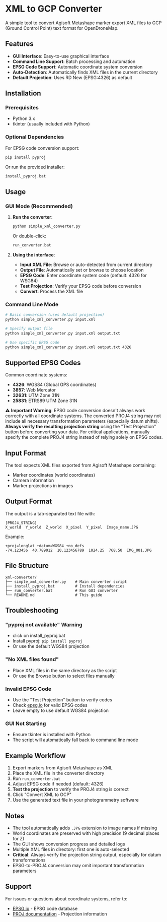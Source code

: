 # XML to GCP Converter

A simple tool to convert Agisoft Metashape marker export XML files to GCP (Ground Control Point) text format for OpenDroneMap.

## Features

- **GUI Interface**: Easy-to-use graphical interface
- **Command Line Support**: Batch processing and automation
- **EPSG Code Support**: Automatic coordinate system conversion
- **Auto-Detection**: Automatically finds XML files in the current directory
- **Default Projection**: Uses RD New (EPSG:4326) as default

## Installation

### Prerequisites
- Python 3.x
- tkinter (usually included with Python)

### Optional Dependencies
For EPSG code conversion support:
```bash
pip install pyproj
```

Or run the provided installer:
```bash
install_pyproj.bat
```

## Usage

### GUI Mode (Recommended)

1. **Run the converter**:
   ```bash
   python simple_xml_converter.py
   ```
   Or double-click:
   ```bash
   run_converter.bat
   ```

2. **Using the interface**:
   - **Input XML File**: Browse or auto-detected from current directory
   - **Output File**: Automatically set or browse to choose location
   - **EPSG Code**: Enter coordinate system code (default: 4326 for WSG84)
   - **Test Projection**: Verify your EPSG code before conversion
   - **Convert**: Process the XML file

### Command Line Mode

```bash
# Basic conversion (uses default projection)
python simple_xml_converter.py input.xml

# Specify output file
python simple_xml_converter.py input.xml output.txt

# Use specific EPSG code
python simple_xml_converter.py input.xml output.txt 4326
```

## Supported EPSG Codes

Common coordinate systems:
- **4326**: WGS84 (Global GPS coordinates)
- **3857**: Web Mercator
- **32631**: UTM Zone 31N
- **25831**: ETRS89 UTM Zone 31N

⚠️ **Important Warning**: EPSG code conversion doesn't always work correctly with all coordinate systems. The converted PROJ4 string may not include all necessary transformation parameters (especially datum shifts). **Always verify the resulting projection string** using the "Test Projection" button before converting your data. For critical applications, manually specify the complete PROJ4 string instead of relying solely on EPSG codes.

## Input Format

The tool expects XML files exported from Agisoft Metashape containing:
- Marker coordinates (world coordinates)
- Camera information
- Marker projections in images

## Output Format

The output is a tab-separated text file with:
```
[PROJ4_STRING]
X_world  Y_world  Z_world  X_pixel  Y_pixel  Image_name.JPG
```

Example:
```
+proj=longlat +datum=WGS84 +no_defs	
-74.123456  40.789012  10.123456789  1024.25  768.50  IMG_001.JPG
```

## File Structure

```
xml-converter/
├── simple_xml_converter.py    # Main converter script
├── install_pyproj.bat         # Install dependencies
├── run_converter.bat          # Run GUI converter
└── README.md                  # This guide
```

## Troubleshooting

### "pyproj not available" Warning
- click on install_pyproj.bat
- Install pyproj: `pip install pyproj`
- Or use the default WGS84 projection

### "No XML files found"
- Place XML files in the same directory as the script
- Or use the Browse button to select files manually

### Invalid EPSG Code
- Use the "Test Projection" button to verify codes
- Check [epsg.io](https://epsg.io) for valid EPSG codes
- Leave empty to use default WGS84 projection

### GUI Not Starting
- Ensure tkinter is installed with Python
- The script will automatically fall back to command line mode

## Example Workflow

1. Export markers from Agisoft Metashape as XML
2. Place the XML file in the converter directory
3. Run `run_converter.bat`
4. Adjust EPSG code if needed (default: 4326)
5. **Test the projection** to verify the PROJ4 string is correct
6. Click "Convert XML to GCP"
7. Use the generated text file in your photogrammetry software

## Notes

- The tool automatically adds `.JPG` extension to image names if missing
- World coordinates are preserved with high precision (9 decimal places for Z)
- The GUI shows conversion progress and detailed logs
- Multiple XML files in directory: first one is auto-selected
- **Critical**: Always verify the projection string output, especially for datum transformations
- EPSG-to-PROJ4 conversion may omit important transformation parameters

## Support

For issues or questions about coordinate systems, refer to:
- [EPSG.io](https://epsg.io) - EPSG code database
- [PROJ documentation](https://proj.org) - Projection information
